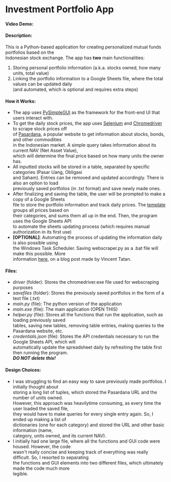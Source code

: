 # Investment Portfolio App
#### Video Demo:  <URL HERE>
#### Description:

This is a Python-based application for creating personalized mutual funds 
portfolios based on the <br>Indonesian stock exchange. The app has **two** main functionalities:

1. Storing personal portfolio information (a.k.a. stocks owned, how many units, 
total value)
2. Linking the portfolio information to a Google Sheets file, where the total 
values can be updated daily <br>(and automated, which is optional 
and requires extra steps)

#### How it Works:

- The app uses [PySimpleGUI](https://pysimplegui.readthedocs.io/en/latest/) as the framework for the front-end UI that users interact with. <br> 
- To get the daily stock prices, the app uses [Selenium](https://selenium-python.readthedocs.io/) and [Chromedriver](https://chromedriver.chromium.org/) to scrape 
stock prices off <br> of [Pasardana](https://pasardana.id/), a popular website to get information about stocks, bonds, and other commodities <br>in the Indonesian market. A simple query takes information about its current NAV (Net Asset Value),<br> which will determine the final price based on how many units the owner has.
- All inputted stocks will be stored in a table, separated by specific categories (Pasar Uang, Obligasi <br> and Saham). Entries can be removed and updated accordingly. There is also an option to load <br> previously saved portfolios (in .txt format) and save newly made ones.
- After finalizing and saving the table, the user will be prompted to make a copy of a Google Sheets <br> file to store the portfolio information and track daily prices. The [template](https://bit.ly/InvestmentPortfolioTemplate) groups all prices based on <br>their categories, and sums them all up in the end. Then, the program uses the Google Sheets API <BR> to automate the sheets updating process (which requires manual authorization in its first use)
- **[OPTIONAL]**: Automating the process of updating the information daily is also possible using <br> the Windows Task Scheduler. Saving webscraper.py as a .bat file will make this possible. More <br> information [here](https://towardsdatascience.com/automate-your-python-scripts-with-task-scheduler-661d0a40b279), on a blog post made by Vincent Tatan.

#### Files:

- *driver* (folder): Stores the chromedriver.exe file used for webscraping purposes
- *savefiles* (folder): Stores the previously saved portfolios in the form of a text file (.txt)
- *main.py* (file): The python version of the application
- *main.exe* (file): The main application (OPEN THIS)
- *helper.py* (file): Stores all the functions that run the application, such as loading previously saved <br> tables, saving new tables, removing table entries, making queries to the Pasardana website, etc.
- *credentials.json* (file): Stores the API credentials necessary to run the Google Sheets API, which will  <br> automatically update the spreadsheet daily by refreshing the table first then running the program. <br>***DO NOT delete this!***

#### Design Choices:
- I was struggling to find an easy way to save previously made portfolios. I initially thought about <br> storing a long list of tuples, which stored the Pasardana URL and the number of units owned. <br>However, this approach was heavilytime consuming, as every time the user loaded the saved file,  <br> they would have to make queries for every single entry again. So, I ended up making a list of  <br> dictionaries (one for each category) and stored the URL and other basic information (name,  <br> category, units owned, and its current NAV).
- I initially had one large file, where all the functions and GUI code were housed. However, the code <br> wasn't really concise and keeping track of everything was really difficult. So, I resorted to separating <br> the functions and GUI elements into two different files, which ultimately made the code much more <br> legible.





